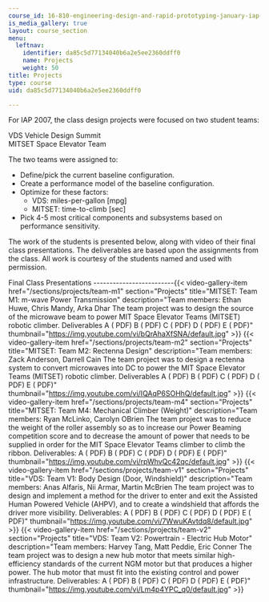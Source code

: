 ```yaml
---
course_id: 16-810-engineering-design-and-rapid-prototyping-january-iap-2007
is_media_gallery: true
layout: course_section
menu:
  leftnav:
    identifier: da85c5d77134040b6a2e5ee2360ddff0
    name: Projects
    weight: 50
title: Projects
type: course
uid: da85c5d77134040b6a2e5ee2360ddff0

---
```


For IAP 2007, the class design projects were focused on two student teams:

VDS Vehicle Design Summit  
MITSET Space Elevator Team

The two teams were assigned to:

*   Define/pick the current baseline configuration.
*   Create a performance model of the baseline configuration.
*   Optimize for these factors:
    *   VDS: miles-per-gallon \[mpg\]
    *   MITSET: time-to-climb \[sec\]
*   Pick 4-5 most critical components and subsystems based on performance sensitivity.

The work of the students is presented below, along with video of their final class presentations. The deliverables are based upon the assignments from the class. All work is courtesy of the students named and used with permission.

Final Class Presentations
-------------------------{{< video-gallery-item href="/sections/projects/team-m1" section="Projects" title="MITSET: Team M1: m-wave Power Transmission" description="Team members: Ethan Huwe, Chris Mandy, Arka Dhar The team project was to design the source of the microwave beam to power MIT Space Elevator Teams (MITSET) robotic climber. Deliverables A ( PDF) B ( PDF) C ( PDF) D ( PDF) E ( PDF)" thumbnail="https://img.youtube.com/vi/bQrAhaXfSNA/default.jpg" >}} {{< video-gallery-item href="/sections/projects/team-m2" section="Projects" title="MITSET: Team M2: Rectenna Design" description="Team members: Zack Anderson, Darrell Cain The team project was to design a rectenna system to convert microwaves into DC to power the MIT Space Elevator Teams (MITSET) robotic climber. Deliverables A ( PDF) B ( PDF) C ( PDF) D ( PDF) E ( PDF)" thumbnail="https://img.youtube.com/vi/IQAqP6SOHhQ/default.jpg" >}} {{< video-gallery-item href="/sections/projects/team-m4" section="Projects" title="MITSET: Team M4: Mechanical Climber (Weight)" description="Team members: Ryan McLinko, Carolyn OBrien The team project was to reduce the weight of the roller assembly so as to increase our Power Beaming competition score and to decrease the amount of power that needs to be supplied in order for the MIT Space Elevator Teams climber to climb the ribbon. Deliverables: A ( PDF) B ( PDF) C ( PDF) D ( PDF) E ( PDF)" thumbnail="https://img.youtube.com/vi/rpWhvQc42qc/default.jpg" >}} {{< video-gallery-item href="/sections/projects/team-v1" section="Projects" title="VDS: Team V1: Body Design (Door, Windshield)" description="Team members: Anas Alfaris, Nii Armar, Martin McBrien The team project was to design and implement a method for the driver to enter and exit the Assisted Human Powered Vehicle (AHPV), and to create a windshield that affords the driver more visibility. Deliverables: A ( PDF) B ( PDF) C ( PDF) D ( PDF) E ( PDF)" thumbnail="https://img.youtube.com/vi/7WwuKAvtdq8/default.jpg" >}} {{< video-gallery-item href="/sections/projects/team-v2" section="Projects" title="VDS: Team V2: Powertrain - Electric Hub Motor" description="Team members: Harvey Tang, Matt Peddie, Eric Conner The team project was to design a new hub motor that meets similar high-efficiency standards of the current NGM motor but that produces a higher power. The hub motor that must fit into the  existing control and power infrastructure. Deliverables: A ( PDF) B ( PDF) C ( PDF) D ( PDF) E ( PDF)" thumbnail="https://img.youtube.com/vi/Lm4p4YPC_q0/default.jpg" >}}